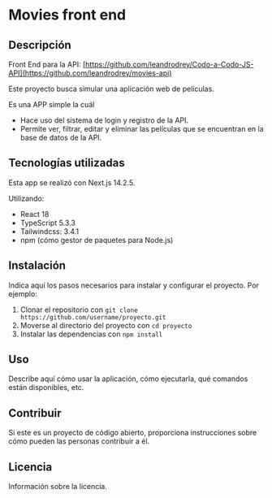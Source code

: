 # Movies front end

## Descripción

Front End para la API: [https://github.com/leandrodrey/Codo-a-Codo-JS-API](https://github.com/leandrodrey/movies-api)

Este proyecto busca simular una aplicación web de películas.

Es una APP simple la cuál 
- Hace uso del sistema de login y registro de la API.
- Permite ver, filtrar, editar y eliminar las películas que se encuentran en la base de datos de la API. 

## Tecnologías utilizadas

Esta app se realizó con Next.js 14.2.5.

Utilizando:
- React 18
- TypeScript 5.3.3
- Tailwindcss: 3.4.1
- npm (cómo gestor de paquetes para Node.js)

## Instalación

Indica aquí los pasos necesarios para instalar y configurar el proyecto. Por ejemplo:

1. Clonar el repositorio con `git clone https://github.com/username/proyecto.git`
2. Moverse al directorio del proyecto con `cd proyecto`
3. Instalar las dependencias con `npm install`

## Uso

Describe aquí cómo usar la aplicación, cómo ejecutarla, qué comandos están disponibles, etc.

## Contribuir

Si este es un proyecto de código abierto, proporciona instrucciones sobre cómo pueden las personas contribuir a él.

## Licencia

Información sobre la licencia.
